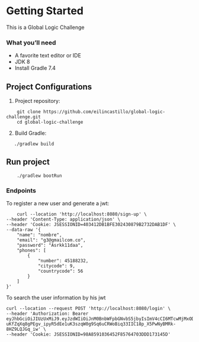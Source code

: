 # Getting Started
This is a Global Logic Challenge

### What you’ll need
+ A favorite text editor or IDE
+ JDK 8
+ Install Gradle 7.4

## Project Configurations

1. Project repository:

```
    git clone https://github.com/eilincastillo/global-logic-challenge.git
    cd global-logic-challenge
```

2. Build Gradle:

 ```
    ./gradlew build
```

## Run project

```
    ./gradlew bootRun
```
### Endpoints

To register a new user and generate a jwt:

```
    curl --location 'http://localhost:8080/sign-up' \
--header 'Content-Type: application/json' \
--header 'Cookie: JSESSIONID=403412DB1BFE302430879B2732DAB1DF' \
--data-raw '{
    "name": "nombre",
    "email": "g3@gmailcom.co",
    "password": "Asrkk11daa",
    "phones": [
        {
            "number": 45188232,
            "citycode": 9,
            "countrycode": 56
        }
    ]
}'
```

To search the user information by his jwt

```
curl --location --request POST 'http://localhost:8080/login' \
--header 'Authorization: Bearer eyJhbGciOiJIUzUxMiJ9.eyJzdWIiOiJnM0BnbWFpbGNvbS5jbyIsImV4cCI6MTcwMjMxODY4MH0.PR6j4FK3G-uKfZqXq8gPEgv_ipyR5dEe1uK3szqW0g9Sq6uCRWoBiq33IIC18p_X5PwNyBMRk-8HZ9LQJGq_iw' \
--header 'Cookie: JSESSIONID=98A8591036452F85764703DDD173145D'
```


